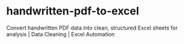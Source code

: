 # handwritten-pdf-to-excel
Convert handwritten PDF data into clean, structured Excel sheets for analysis | Data Cleaning | Excel Automation
